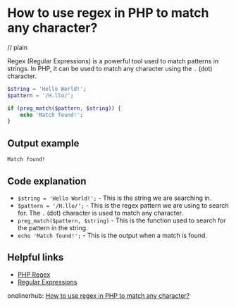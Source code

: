 # How to use regex in PHP to match any character?
// plain

Regex (Regular Expressions) is a powerful tool used to match patterns in strings. In PHP, it can be used to match any character using the `.` (dot) character.

```php
$string = 'Hello World!';
$pattern = '/H.llo/';

if (preg_match($pattern, $string)) {
    echo 'Match found!';
}
```

## Output example

```
Match found!
```

## Code explanation

- `$string = 'Hello World!';` - This is the string we are searching in.
- `$pattern = '/H.llo/';` - This is the regex pattern we are using to search for. The `.` (dot) character is used to match any character.
- `preg_match($pattern, $string)` - This is the function used to search for the pattern in the string.
- `echo 'Match found!';` - This is the output when a match is found.

## Helpful links
- [PHP Regex](https://www.php.net/manual/en/book.pcre.php)
- [Regular Expressions](https://www.regular-expressions.info/)

onelinerhub: [How to use regex in PHP to match any character?](https://onelinerhub.com/php-regex/how-to-use-regex-in-php-to-match-any-character)